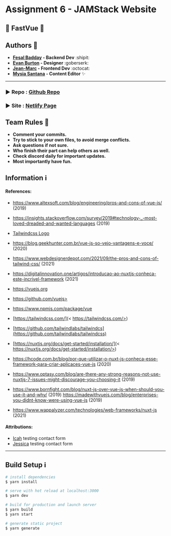 # Assignment 6 - JAMStack Website

## :star2: FastVue :star2:

## Authors :star2:
- **[Fesal Badday](https://github.com/FesalBadday) - Backend Dev** :shipit:
- **[Evan Burton](https://github.com/Rankorrdagod) - Designer** :goberserk:
- **[Jean-Marc](https://github.com/QDetective) - Frontend Dev** :octocat:
- **[Mysia Santana](https://github.com/Mysia14) - Content Editor** :sparkles:

 ---

### :arrow_forward: Repo : [Github Repo](https://github.com/FesalBadday/cpnt200-final-project)

### :arrow_forward: Site : [Netlify Page](https://fastvue.netlify.app)

## Team Rules :loudspeaker:
- **Comment your commits.**
- **Try to stick to your own files, to avoid merge conflicts.**
- **Ask questions if not sure.**
- **Who finish their part can help others as well.**
- **Check discord daily for important updates.**
- **Most importantly have fun.**

## Information :information_source:
#### References:

- https://www.altexsoft.com/blog/engineering/pros-and-cons-of-vue-js/ (2019)

- https://insights.stackoverflow.com/survey/2019#technology-_-most-loved-dreaded-and-wanted-languages (2019)

- [Tailwindcss Logo](https://ramsalt.com/en/blog/save-time-new-css-framework-tailwindcss) 

- https://blog.geekhunter.com.br/vue-js-so-vejo-vantagens-e-voce/ (2020) 

- https://www.webdesignerdepot.com/2021/09/the-pros-and-cons-of-tailwind-css/ (2021)

- https://digitalinnovation.one/artigos/introducao-ao-nuxtjs-conheca-este-incrivel-framework (2021)
- https://vuejs.org 
- https://github.com/vuejs>  
- [https://www.npmjs.com/package/vue ](https://www.npmjs.com/package/vue)
- [https://tailwindcss.com/](< https://tailwindcss.com/>)
- [https://github.com/tailwindlabs/tailwindcs](https://github.com/tailwindlabs/tailwindcss)
- [https://nuxtjs.org/docs/get-started/installation/](< https://nuxtjs.org/docs/get-started/installation/>)
- https://hcode.com.br/blog/por-que-utilizar-o-nuxt-js-conheca-esse-framework-para-criar-aplicaces-vue-js (2020)

- https://www.optasy.com/blog/are-there-any-strong-reasons-not-use-nuxtjs-7-issues-might-discourage-you-choosing-it (2019)

- https://www.bornfight.com/blog/nuxt-js-over-vue-js-when-should-you-use-it-and-why/ (2019)
https://madewithvuejs.com/blog/enterprises-you-didnt-know-were-using-vue-js  (2019)
- https://www.wappalyzer.com/technologies/web-frameworks/nuxt-js (2021)

#### Attributions:
- [Icah](https://github.com/Icahpv) testing contact form
- [Jessica](https://github.com/Enyorose) testing contact form
 ---

## Build Setup :information_source:

```bash
# install dependencies
$ yarn install

# serve with hot reload at localhost:3000
$ yarn dev

# build for production and launch server
$ yarn build
$ yarn start

# generate static project
$ yarn generate
```
